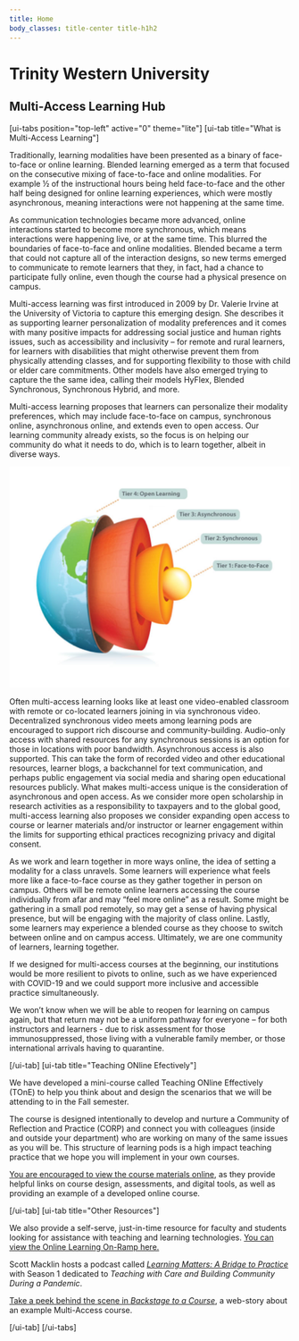 ```yaml
---
title: Home
body_classes: title-center title-h1h2
---
```


# Trinity Western University
## Multi-Access Learning Hub

[ui-tabs position="top-left" active="0" theme="lite"]
[ui-tab title="What is Multi-Access Learning"]

Traditionally, learning modalities have been presented as a binary of face-to-face or online learning. Blended learning emerged as a term that focused on the consecutive mixing of face-to-face and online modalities. For example ½ of the instructional hours being held face-to-face and the other half being designed for online learning experiences, which were mostly asynchronous, meaning interactions were not happening at the same time.

As communication technologies became more advanced, online interactions started to become more synchronous, which means interactions were happening live, or at the same time. This blurred the boundaries of face-to-face and online modalities. Blended became a term that could not capture all of the interaction designs, so new terms emerged to communicate to remote learners that they, in fact, had a chance to participate fully online, even though the course had a physical presence on campus.

Multi-access learning was first introduced in 2009 by Dr. Valerie Irvine at the University of Victoria to capture this emerging design. She describes it as supporting learner personalization of modality preferences and it comes with many positive impacts for addressing social justice and human rights issues, such as accessibility and inclusivity – for remote and rural learners, for learners with disabilities that might otherwise prevent them from physically attending classes, and for supporting flexibility to those with child or elder care commitments. Other models have also emerged trying to capture the the same idea, calling their models HyFlex, Blended Synchronous, Synchronous Hybrid, and more.

Multi-access learning proposes that learners can personalize their modality preferences, which may include face-to-face on campus, synchronous online, asynchronous online, and extends even to open access. Our learning community already exists, so the focus is on helping our community do what it needs to do, which is to learn together, albeit in diverse ways.

![alt-text](Picture1.png)

Often multi-access learning looks like at least one video-enabled classroom with remote or co-located learners joining in via synchronous video. Decentralized synchronous video meets among learning pods are encouraged to support rich discourse and community-building. Audio-only access with shared resources for any synchronous sessions is an option for those in locations with poor bandwidth. Asynchronous access is also supported. This can take the form of recorded video and other educational resources, learner blogs, a backchannel for text communication, and perhaps public engagement via social media and sharing open educational resources publicly. What makes multi-access unique is the consideration of asynchronous and open access. As we consider more open scholarship in research activities as a responsibility to taxpayers and to the global good, multi-access learning also proposes we consider expanding open access to course or learner materials and/or instructor or learner engagement within the limits for supporting ethical practices recognizing privacy and digital consent.

As we work and learn together in more ways online, the idea of setting a modality for a class unravels. Some learners will experience what feels more like a face-to-face course as they gather together in person on campus. Others will be remote online learners accessing the course individually from afar and may “feel more online” as a result. Some might be gathering in a small pod remotely, so may get a sense of having physical presence, but will be engaging with the majority of class online. Lastly, some learners may experience a blended course as they choose to switch between online and on campus access. Ultimately, we are one community of learners, learning together.

If we designed for multi-access courses at the beginning, our institutions would be more resilient to pivots to online, such as we have experienced with COVID-19 and we could support more inclusive and accessible practice simultaneously.

We won’t know when we will be able to reopen for learning on campus again, but that return may not be a uniform pathway for everyone – for both instructors and learners - due to risk assessment for those immunosuppressed, those living with a vulnerable family member, or those international arrivals having to quarantine.


[/ui-tab]
[ui-tab title="Teaching ONline Efectively"]

We have developed a mini-course called Teaching ONline Effectively (TOnE) to help you think about and design the scenarios that we will be attending to in the Fall semester.

The course is designed intentionally to develop and nurture a Community of Reflection and Practice (CORP) and connect you with colleagues (inside and outside your department) who are working on many of the same issues as you will be. This structure of learning pods is a high impact teaching practice that we hope you will implement in your own courses.

[You are encouraged to view the course materials online](http://multi-access.twu.ca/tone/), as they provide helpful links on course design, assessments, and digital tools, as well as providing an example of a developed online course.

[/ui-tab]
[ui-tab title="Other Resources"]

We also provide a self-serve, just-in-time resource for faculty and students looking for assistance with teaching and learning technologies. [You can view the Online Learning On-Ramp here.](https://create.twu.ca/help/online-learning-on-ramp/multi-access)

Scott Macklin hosts a podcast called [*Learning Matters: A Bridge to Practice*](https://tinyurl.com/learningmatters-twu) with Season 1 dedicated to *Teaching with Care and Building Community During a Pandemic*.

[Take a peek behind the scene in *Backstage to a Course*](https://create.twu.ca/help/online-learning-on-ramp/multi-access), a web-story about an example Multi-Access course.

[/ui-tab]
[/ui-tabs]
